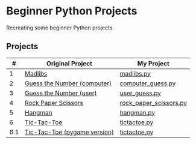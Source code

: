 # Beginner Python Projects
Recreating some beginner Python projects
## Projects

|#|Original Project|My Project|
|-|---------------|----------|
|1|[Madlibs](https://youtu.be/8ext9G7xspg?t=100)|[madlibs.py](https://github.com/Momen-17/Beginner-Python-Projects/blob/master/Projects/Madlibs/madlibs.py)
|2|[Guess the Number (computer)](https://youtu.be/8ext9G7xspg?t=414)|[computer_guess.py](https://github.com/Momen-17/Beginner-Python-Projects/blob/master/Projects/Guess%20the%20Number%20(Computer)/computer_guess.py)|
|3|[Guess the Number (user)](https://youtu.be/8ext9G7xspg?t=797)|[user_guess.py](https://github.com/Momen-17/Beginner-Python-Projects/blob/master/Projects/Guess%20the%20Number%20(User)/user_guess.py)|
|4|[Rock Paper Scissors](https://youtu.be/8ext9G7xspg?t=1274)|[rock_paper_scissors.py](https://github.com/Momen-17/Beginner-Python-Projects/blob/master/Projects/Rock%20Paper%20Scissors/rock_paper_scissors.py)|
|5|[Hangman](https://youtu.be/8ext9G7xspg?t=1465)|[hangman.py](https://github.com/Momen-17/Beginner-Python-Projects/blob/master/Projects/Hangman/hangman.py)|
|6|[Tic-Tac-Toe](https://youtu.be/8ext9G7xspg)|[tictactoe.py](https://github.com/Momen-17/Beginner-Python-Projects/blob/master/Projects/Tic-Tac-Toe/tictactoe.py)|
|6.1|[Tic-Tac-Toe (pygame version)](https://www.youtube.com/watch?v=pc7XhHxSgrM&list=PLr-iRXN7HiJgJzMX22AVw4IU8ZOR4JS97&pp=iAQB)|[tictactoe.py](https://github.com/Momen-17/Beginner-Python-Projects/blob/master/Projects/Tic-Tac-Toe%20(pygame)/tictactoe.py)|
